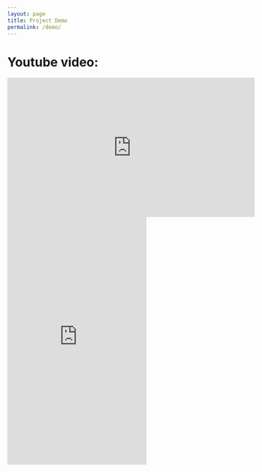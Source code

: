 ```yaml
---
layout: page
title: Project Demo
permalink: /demo/
---
```

# Youtube video:

<iframe width="560" height="315" src="https://youtu.be/zMn7RPTVROs" title="Youtube video Player" frameborder="0" allow="accelerometer; autoplay; clipboard-write; encrypted-media; gyroscope; picture-in-picture" allowfullscreen></iframe>


<iframe width="315" height="560" src="https://youtube.com/shorts/7q_7YfnZtTw?feature=share" title="YouTube video player" frameborder="0" allow="accelerometer; autoplay; clipboard-write; encrypted-media; gyroscope; picture-in-picture" allowfullscreen></iframe>
